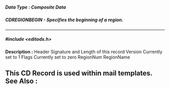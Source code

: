 ##### Data Type : Composite Data
##### CDREGIONBEGIN - Specifies the beginning of a region.
---
##### #include <editods.h>
**Description :**
Header  Signature and Length of this record
Version  Currently set to 1
Flags  Currently set to zero
RegionNum
RegionName

This CD Record is used within mail templates.
**See Also :**
[](D:/md_files/.md)
---

